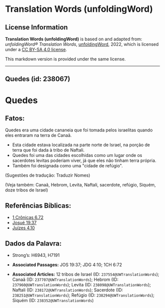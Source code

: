 # Translation Words (unfoldingWord)

## License Information

**Translation Words (unfoldingWord)** is based on and adapted from: _unfoldingWord® Translation Words_, [unfoldingWord](https://unfoldingword.org/utw), 2022, which is licensed under a [CC BY-SA 4.0 license](https://creativecommons.org/licenses/by-sa/4.0/legalcode.en).

This markdown version is provided under the same license.



--------------------------------

## Quedes (id: 238067)

Quedes
======

Fatos:
------

Quedes era uma cidade cananeia que foi tomada pelos israelitas quando eles entraram na terra de Canaã.

* Esta cidade estava localizada na parte norte de Israel, na porção de terra que foi dada à tribo de Naftali.
* Quedes foi uma das cidades escolhidas como um lugar onde os sacerdotes levitas poderiam viver, já que eles não tinham terra própria.
* Também foi designada como uma "cidade de refúgio".

(Sugestões de tradução: Traduzir Nomes)

(Veja também: Canaã, Hebrom, Levita, Naftali, sacerdote, refúgio, Siquém, doze tribos de Israel)

Referências Bíblicas:
---------------------

* [1 Crônicas 6\.72](https://ref.ly/1Chr6:72)
* [Josué 19\.37](https://ref.ly/Josh19:37)
* [Juízes 4\.10](https://ref.ly/Judg4:10)

Dados da Palavra:
-----------------

* Strong’s: H6943, H7191

* **Associated Passages:** JOS 19:37; JDG 4:10; 1CH 6:72
* **Associated Articles:** 12 tribos de Israel (ID: `237554@UWTranslationWords`); Canaã (ID: `237707@UWTranslationWords`); Hebrom (ID: `237960@UWTranslationWords`); Levita (ID: `238098@UWTranslationWords`); Naftali (ID: `238172@UWTranslationWords`); Sacerdote (ID: `238251@UWTranslationWords`); Refúgio (ID: `238294@UWTranslationWords`); Siquém (ID: `238352@UWTranslationWords`)

